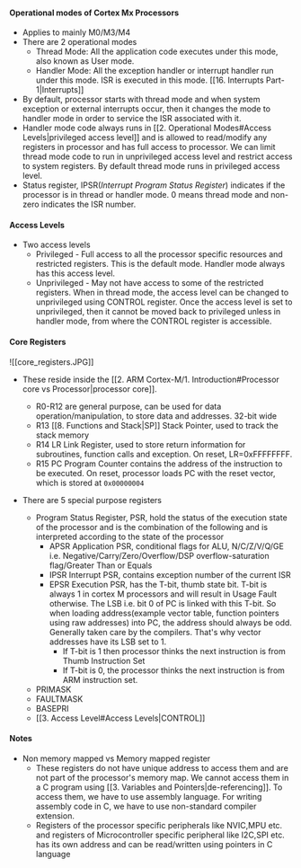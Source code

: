 #### Operational modes of Cortex Mx Processors
- Applies to mainly M0/M3/M4
- There are 2 operational modes
	- Thread Mode: All the application code executes under this mode, also known as User mode. 
	- Handler Mode: All the exception handler or interrupt handler run under this mode. ISR is executed in this mode. [[16. Interrupts Part-1|Interrupts]]
- By default, processor starts with thread mode and when system exception or external interrupts occur, then it changes the mode to handler mode in order to service the ISR associated with it.
- Handler mode code always runs in [[2. Operational Modes#Access Levels|privileged access level]] and is allowed to read/modify any registers in processor and has full access to processor. We can limit thread mode code to run in unprivileged access level and restrict access to system registers. By default thread mode runs in privileged access level.
- Status register, IPSR(*Interrupt Program Status Register*) indicates if the processor is in thread or handler mode. 0 means thread mode and non-zero indicates the ISR number.

#### Access Levels
- Two access levels
	- Privileged - Full access to all the processor specific resources and restricted registers. This is the default mode. Handler mode always has this access level.
	- Unprivileged - May not have access to some of the restricted registers. When in thread mode, the access level can be changed to unprivileged using CONTROL register. Once the access level is set to unprivileged, then it cannot be moved back to privileged unless in handler mode, from where the CONTROL register is accessible.

#### Core Registers
![[core_registers.JPG]]
- These reside inside the [[2. ARM Cortex-M/1. Introduction#Processor core vs Processor|processor core]]. 
	- R0-R12 are general purpose, can be used for data operation/manipulation, to store data and addresses. 32-bit wide
	- R13 [[8. Functions and Stack|SP]] Stack Pointer, used to track the stack memory
	- R14 LR Link Register, used to store return information for subroutines, function calls and exception. On reset, LR=0xFFFFFFFF.
	- R15 PC Program Counter contains the address of the instruction to be executed. On reset, processor loads PC with the reset vector, which is stored at `0x00000004`

- There are 5 special purpose registers
	- Program Status Register, PSR, hold the status of the execution state of the processor and is the combination of the following and is interpreted according to the state of the processor
		- APSR Application PSR, conditional flags for ALU, N/C/Z/V/Q/GE i.e. Negative/Carry/Zero/Overflow/DSP overflow-saturation flag/Greater Than or Equals
		- IPSR Interrupt PSR, contains exception number of the current ISR
		- EPSR Execution PSR, has the T-bit, thumb state bit.  T-bit is always 1 in cortex M processors and will result in Usage Fault otherwise. The LSB i.e. bit 0 of PC is linked with this T-bit. So when loading address(example vector table, function pointers using raw addresses) into PC, the address should always be odd. Generally taken care by the compilers. That's why vector addresses have its LSB set to 1.
			- If T-bit is 1 then processor thinks the next instruction is from Thumb Instruction Set 
			- If T-bit is 0, the processor thinks the next instruction is from ARM instruction set.
	- PRIMASK
	- FAULTMASK
	- BASEPRI
	- [[3. Access Level#Access Levels|CONTROL]]
	
#### Notes
- Non memory mapped vs Memory mapped register
	- These registers do not have unique address to access them and are not part of the processor's memory map. We cannot access them in a C program using [[3. Variables and Pointers|de-referencing]]. To access them, we have to use assembly language. For writing assembly code in C, we have to use non-standard compiler extension.
	- Registers of the processor specific peripherals like NVIC,MPU etc. and registers of Microcontroller specific peripheral like I2C,SPI etc. has its own address and can be read/written using pointers in C language